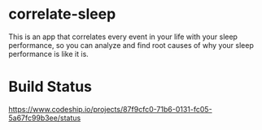 correlate-sleep
===============

This is an app that correlates every event in your life with your sleep performance, so you can analyze and find root causes of why your sleep performance is like it is.

Build Status
============

https://www.codeship.io/projects/87f9cfc0-71b6-0131-fc05-5a67fc99b3ee/status